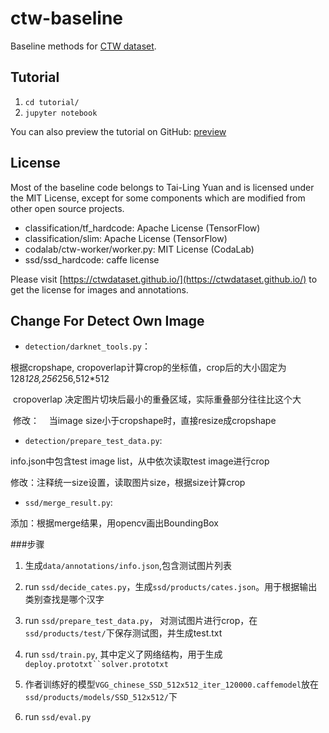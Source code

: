 # ctw-baseline

Baseline methods for [CTW dataset](https://ctwdataset.github.io/).

## Tutorial

 1. `cd tutorial/`
 2. `jupyter notebook`

You can also preview the tutorial on GitHub: [preview](https://github.com/yuantailing/ctw-baseline/blob/master/tutorial/1-basics.ipynb)

## License

Most of the baseline code belongs to Tai-Ling Yuan and is licensed under the MIT License, except for some components which are modified from other open source projects.

 - classification/tf_hardcode: Apache License (TensorFlow)
 - classification/slim: Apache License (TensorFlow)
 - codalab/ctw-worker/worker.py: MIT License (CodaLab)
 - ssd/ssd_hardcode: caffe license

Please visit [https://ctwdataset.github.io/](https://ctwdataset.github.io/) to get the license for images and annotations.

## Change For Detect Own Image
* `detection/darknet_tools.py`：

根据cropshape, cropoverlap计算crop的坐标值，crop后的大小固定为128*128,256*256,512*512
  
  cropoverlap 决定图片切块后最小的重叠区域，实际重叠部分往往比这个大
  
  修改：
    当image size小于cropshape时，直接resize成cropshape
    
* `detection/prepare_test_data.py`:

info.json中包含test image list，从中依次读取test image进行crop

修改：注释统一size设置，读取图片size，根据size计算crop

* `ssd/merge_result.py`:

 添加：根据merge结果，用opencv画出BoundingBox
 
 ###步骤
 
1. 生成`data/annotations/info.json`,包含测试图片列表

2. run `ssd/decide_cates.py`，生成`ssd/products/cates.json`。用于根据输出类别查找是哪个汉字

3. run `ssd/prepare_test_data.py`， 对测试图片进行crop，在`ssd/products/test/`下保存测试图，并生成test.txt

4. run `ssd/train.py`, 其中定义了网络结构，用于生成`deploy.prototxt``solver.prototxt`

5. 作者训练好的模型`VGG_chinese_SSD_512x512_iter_120000.caffemodel`放在`ssd/products/models/SSD_512x512/`下

6. run `ssd/eval.py`



